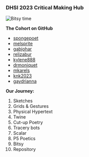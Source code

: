 ### DHSI 2023 Critical Making Hub

![Bitsy time](https://amsucf.github.io/DHSICritMaking/recording.gif)

**The Cohort on GitHub**
- [spongepoet](https://spongepoet.github.io/dhsi/) 
- [melsprite](https://melsprite.github.io/DHSI/)
- [gabjohar](https://gabjohar.github.io/sillyoracle/)
- [relizabur](https://relizabur.github.io/secondtry/) 
- [kylene888](https://kylene888.github.io/DHSI-Critical-Making/)
- [drmoniquet](https://drmoniquet.github.io/critical-making-dhsi23/) 
- [mkarels](https://mkarels.github.io/MakingWS/)
- [knk2023](https://knk2023.github.io/DHSI2023/)
- [gaydrianna](https://gaydrianna.github.io/dhsi23/)

**Our Journey:**
1. Sketches
2. Grids & Gestures
3. Physical Hypertext
4. Twine
5. Cut-up Poetry
6. Tracery bots
7. Scalar
8. P5 Poetics
9. Bitsy
10. Repository
